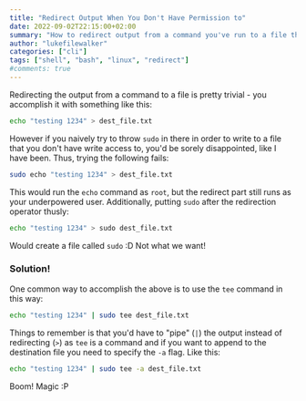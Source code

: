 ```yaml
---
title: "Redirect Output When You Don't Have Permission to"
date: 2022-09-02T22:15:00+02:00
summary: "How to redirect output from a command you've run to a file that you don't have permission to write to i.e. to a destination that you need to use `sudo` on."
author: "lukefilewalker"
categories: ["cli"]
tags: ["shell", "bash", "linux", "redirect"]
#comments: true
---
```


Redirecting the output from a command to a file is pretty trivial - you accomplish it with something like this:

```bash
echo "testing 1234" > dest_file.txt
```

However if you naively try to throw `sudo` in there in order to write to a file that you don't have write access to, you'd be sorely disappointed, like I have been. Thus, trying the following fails:

```bash
sudo echo "testing 1234" > dest_file.txt
```

This would run the `echo` command as `root`, but the redirect part still runs as your underpowered user. Additionally, putting `sudo` after the redirection operator thusly:

```bash
echo "testing 1234" > sudo dest_file.txt
```

Would create a file called `sudo` :D Not what we want!

### Solution!

One common way to accomplish the above is to use the `tee` command in this way:

```bash
echo "testing 1234" | sudo tee dest_file.txt
```

Things to remember is that you'd have to "pipe" (`|`) the output instead of redirecting (`>`) as `tee` is a command and if you want to append to the destination file you need to specify the `-a` flag. Like this:

```bash
echo "testing 1234" | sudo tee -a dest_file.txt
```

Boom! Magic :P

